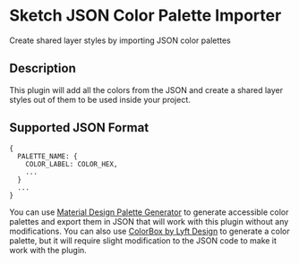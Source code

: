 # Sketch JSON Color Palette Importer
Create shared layer styles by importing JSON color palettes

## Description
This plugin will add all the colors from the JSON and create a shared layer styles out of them to be used inside your project.

## Supported JSON Format

```
{
  PALETTE_NAME: {
    COLOR_LABEL: COLOR_HEX,
    ...
  }
  ...
}
```

You can use [Material Design Palette Generator](https://materialpalettes.com/) to generate accessible color palettes and export them in JSON that will work with this plugin without any modifications.
You can also use [ColorBox by Lyft Design](https://www.colorbox.io/) to generate a color palette, but it will require slight modification to the JSON code to make it work with the plugin.

